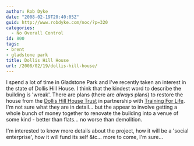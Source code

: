 ```yaml
---
author: Rob Dyke
date: "2008-02-19T20:40:05Z"
guid: http://www.robdyke.com/noc/?p=320
categories:
  - No Overall Control
id: 800
tags:
- brent
- gladstone park
title: Dollis Hill House
url: /2008/02/19/dollis-hill-house/
---
```

I spend a lot of time in Gladstone Park and I've recently taken an interest in the state of Dollis Hill House. I think that the kindest word to describe the building is 'wreak'. There are plans (there are _always_ plans) to restore the house from the [Dollis Hill House Trust](http://www.dollishillhouse.org.uk/news.php) in partnership with [Training For Life](http://home.siteforlife.org.uk/tflhome/home.cfm?ccs=482&#038;cs=884). I'm not sure what they are in detail... but the appear to involve getting a whole bunch of money together to renovate the building into a venue of some kind - better than flats... no worse than demolition.

I'm interested to know more details about the project, how it will be a 'social enterprise', how it will fund its self &#038;tc... more to come, I'm sure...